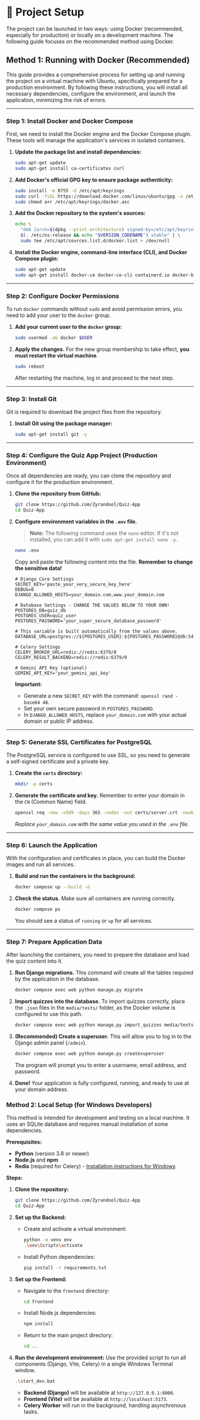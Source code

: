 # 🚀 Project Setup

The project can be launched in two ways: using Docker (recommended, especially for production) or locally on a development machine. The following guide focuses on the recommended method using Docker.

## Method 1: Running with Docker (Recommended)

This guide provides a comprehensive process for setting up and running the project on a virtual machine with Ubuntu, specifically prepared for a production environment. By following these instructions, you will install all necessary dependencies, configure the environment, and launch the application, minimizing the risk of errors.

---
### **Step 1: Install Docker and Docker Compose**

First, we need to install the Docker engine and the Docker Compose plugin. These tools will manage the application's services in isolated containers.

1.  **Update the package list and install dependencies:**
    ```bash
    sudo apt-get update
    sudo apt-get install ca-certificates curl
    ```

2.  **Add Docker's official GPG key to ensure package authenticity:**
    ```bash
    sudo install -m 0755 -d /etc/apt/keyrings
    sudo curl -fsSL https://download.docker.com/linux/ubuntu/gpg -o /etc/apt/keyrings/docker.asc
    sudo chmod a+r /etc/apt/keyrings/docker.asc
    ```

3.  **Add the Docker repository to the system's sources:**
    ```bash
    echo \
      "deb [arch=$(dpkg --print-architecture) signed-by=/etc/apt/keyrings/docker.asc] https://download.docker.com/linux/ubuntu \
      $(. /etc/os-release && echo "$VERSION_CODENAME") stable" | \
      sudo tee /etc/apt/sources.list.d/docker.list > /dev/null
    ```

4.  **Install the Docker engine, command-line interface (CLI), and Docker Compose plugin:**
    ```bash
    sudo apt-get update
    sudo apt-get install docker-ce docker-ce-cli containerd.io docker-buildx-plugin docker-compose-plugin
    ```

---

### **Step 2: Configure Docker Permissions**

To run `docker` commands without `sudo` and avoid permission errors, you need to add your user to the `docker` group.

1.  **Add your current user to the `docker` group:**
    ```bash
    sudo usermod -aG docker $USER
    ```

2.  **Apply the changes.** For the new group membership to take effect, **you must restart the virtual machine**.
    ```bash
    sudo reboot
    ```
    After restarting the machine, log in and proceed to the next step.

---

### **Step 3: Install Git**

Git is required to download the project files from the repository.

1.  **Install Git using the package manager:**
    ```bash
    sudo apt-get install git -y
    ```

---

### **Step 4: Configure the Quiz App Project (Production Environment)**

Once all dependencies are ready, you can clone the repository and configure it for the production environment.

1.  **Clone the repository from GitHub:**
    ```bash
    git clone https://github.com/Zyrandool/Quiz-App
    cd Quiz-App
    ```

2.  **Configure environment variables in the `.env` file.**

    > **Note:** The following command uses the `nano` editor. If it's not installed, you can add it with `sudo apt-get install nano -y`.

    ```bash
    nano .env
    ```
    Copy and paste the following content into the file. **Remember to change the sensitive data!**

    ```env
    # Django Core Settings
    SECRET_KEY='paste_your_very_secure_key_here'
    DEBUG=0
    DJANGO_ALLOWED_HOSTS=your_domain.com,www.your_domain.com

    # Database Settings - CHANGE THE VALUES BELOW TO YOUR OWN!
    POSTGRES_DB=quiz_db
    POSTGRES_USER=quiz_user
    POSTGRES_PASSWORD='your_super_secure_database_password'

    # This variable is built automatically from the values above.
    DATABASE_URL=postgres://${POSTGRES_USER}:${POSTGRES_PASSWORD}@db:5432/${POSTGRES_DB}

    # Celery Settings
    CELERY_BROKER_URL=redis://redis:6379/0
    CELERY_RESULT_BACKEND=redis://redis:6379/0

    # Gemini API Key (optional)
    GEMINI_API_KEY='your_gemini_api_key'
    ```
    **Important:**
    *   Generate a new `SECRET_KEY` with the command: `openssl rand -base64 48`.
    *   Set your own secure password in `POSTGRES_PASSWORD`.
    *   In `DJANGO_ALLOWED_HOSTS`, replace `your_domain.com` with your actual domain or public IP address.

---

### **Step 5: Generate SSL Certificates for PostgreSQL**

The PostgreSQL service is configured to use SSL, so you need to generate a self-signed certificate and a private key.

1.  **Create the `certs` directory:**
    ```bash
    mkdir -p certs
    ```

2.  **Generate the certificate and key.** Remember to enter your domain in the `CN` (Common Name) field.
    ```bash
    openssl req -new -x509 -days 365 -nodes -out certs/server.crt -newkey rsa:2048 -keyout certs/server.key -subj "/C=XX/ST=State/L=City/O=Organization/OU=Production/CN=your_domain.com"
    ```
    *Replace `your_domain.com` with the same value you used in the `.env` file.*

---

### **Step 6: Launch the Application**

With the configuration and certificates in place, you can build the Docker images and run all services.

1.  **Build and run the containers in the background:**
    ```bash
    docker compose up --build -d
    ```

2.  **Check the status.** Make sure all containers are running correctly.
    ```bash
    docker compose ps
    ```
    You should see a status of `running` or `up` for all services.

---

### **Step 7: Prepare Application Data**

After launching the containers, you need to prepare the database and load the quiz content into it.

1.  **Run Django migrations.** This command will create all the tables required by the application in the database.
    ```bash
    docker compose exec web python manage.py migrate
    ```

2.  **Import quizzes into the database.** To import quizzes correctly, place the `.json` files in the `media/tests/` folder, as the Docker volume is configured to use this path.
    ```bash
    docker compose exec web python manage.py import_quizzes media/tests
    ```

3.  **(Recommended) Create a superuser.** This will allow you to log in to the Django admin panel (`/admin`).
    ```bash
    docker compose exec web python manage.py createsuperuser
    ```
    The program will prompt you to enter a username, email address, and password.

4.  **Done!** Your application is fully configured, running, and ready to use at your domain address.


### Method 2: Local Setup (for Windows Developers)

This method is intended for development and testing on a local machine. It uses an SQLite database and requires manual installation of some dependencies.

**Prerequisites:**
- **Python** (version 3.8 or newer)
- **Node.js** and **npm**
- **Redis** (required for Celery) - [Installation instructions for Windows](https://redis.io/docs/getting-started/installation/install-redis-on-windows/)

**Steps:**

1.  **Clone the repository:**
    ```bash
    git clone https://github.com/Zyrandool/Quiz-App
    cd Quiz-App
    ```

2.  **Set up the Backend:**
    - Create and activate a virtual environment:
      ```bash
      python -m venv env
      .\env\Scripts\activate
      ```
    - Install Python dependencies:
      ```bash
      pip install -r requirements.txt
      ```

3.  **Set up the Frontend:**
    - Navigate to the `frontend` directory:
      ```bash
      cd frontend
      ```
    - Install Node.js dependencies:
      ```bash
      npm install
      ```
    - Return to the main project directory:
      ```bash
      cd ..
      ```

4.  **Run the development environment:**
    Use the provided script to run all components (Django, Vite, Celery) in a single Windows Terminal window.
    ```bash
    .\start_dev.bat
    ```
    - **Backend (Django)** will be available at `http://127.0.0.1:8000`.
    - **Frontend (Vite)** will be available at `http://localhost:5173`.
    - **Celery Worker** will run in the background, handling asynchronous tasks.